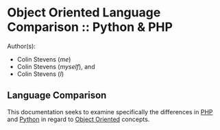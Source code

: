 # Object Oriented Language Comparison :: Python & PHP
Author(s):
  * Colin Stevens (*me*)
  * Colin Stevens (*myself*), and
  * Colin Stevens (*I*)
  
## Language Comparison
This documentation seeks to examine specifically the differences in [PHP](https://secure.php.net/) and [Python](https://www.python.org/) in regard to [Object Oriented](https://en.wikipedia.org/wiki/Object-oriented_programming) concepts.
